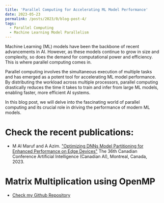 ```yaml
---
title: 'Parallel Computing for Accelerating ML Model Performance'
date: 2023-05-23
permalink: /posts/2023/0/blog-post-4/
tags:
  - Parallel Computing
  - Machine Learning Model Parallelism
---
```

Machine Learning (ML) models have been the backbone of recent advancements in AI. However, as these models continue to grow in size and complexity, so does the demand for computational power and efficiency. This is where parallel computing comes in.

Parallel computing involves the simultaneous execution of multiple tasks and has emerged as a potent tool for accelerating ML model performance. By distributing the workload across multiple processors, parallel computing drastically reduces the time it takes to train and infer from large ML models, enabling faster, more efficient AI systems.

In this blog post, we will delve into the fascinating world of parallel computing and its crucial role in driving the performance of modern ML models.

# Check the recent publications:
  - M Al Maruf and A Azim. ["Optimizing DNNs Model Partitioning for Enhanced Performance on Edge Devices"](https://caiac.pubpub.org/pub/ly32gqd5) The 36th Canadian Conference Artificial Intelligence (Canadian AI), Montreal, Canada, 2023.
    
# Matrix Multiplication using OpenMP
  - [Check my Github Repository](https://github.com/mdalmaruf/ParallelComputingOpenMP.git)



